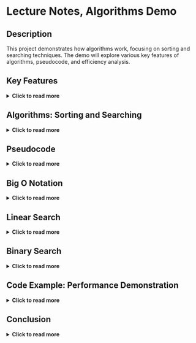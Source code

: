 # 	Lecture Notes, Algorithms Demo


## Description

This project demonstrates how algorithms work, focusing on sorting and searching techniques. The demo will explore various key features of algorithms, pseudocode, and efficiency analysis.


## Key Features 

<details>
  <summary><strong>Click to read more</strong></summary>

  - **Sorting algorithms:** Demonstrating common sorting methods such as bubble sort, quicksort, and merge sort.
  - **Searching algorithms:** Exploring both linear search and binary search.  
  - **Pseudocode examples:** Step-by-step breakdowns of how each algorithm is structured.
  - **Performance analysis:** Time and space complexity comparisons using Big O notation.
  - **Interactive examples:** Users can input data to see how algorithms process and return results.

</details>

## Algorithms: Sorting and Searching

<details>
  <summary><strong>Click to read more</strong></summary>
An algorithm is a step-by-step procedure used to solve a problem, similar to following a recipe in cooking. By following a defined set of rules or instructions, algorithms produce a result or solve a computational problem. The process is rooted in mathematics, and with a defined approach, an algorithm guarantees a solution. For example, troubleshooting a broken lamp by checking if it’s plugged in or if the bulb is out can be viewed as an algorithm. In programming, algorithms are often visualized in flowcharts that break down the logic into yes/no decisions or loops, making complex operations easier to understand.
</details>

	
## Pseudocode

<details>
  <summary><strong>Click to read more</strong></summary>
Pseudocode is a simple, human-readable way to describe the logic of a program without worrying about specific syntax. It is written in plain language, making it easier for people from different backgrounds to understand how an algorithm should work. Since pseudocode is not tied to any programming language, it can be used across various platforms. A well-written pseudocode serves as a bridge between the algorithm’s logic and the actual implementation in code. It is especially helpful during the planning stages of development, as it allows teams to map out the logic clearly before converting it into real code.

</details>

## Big O Notation

<details>
  <summary><strong>Click to read more</strong></summary>
Big O notation describes the efficiency of an algorithm, specifically how it performs as the input size increases. It helps developers understand how much time or space an algorithm will consume. This is important because computing resources are limited, and optimizing both time and memory usage is essential for performance. Big O evaluates the algorithm’s performance in the worst-case, best-case, and average scenarios, with common classifications such as O(1) for constant time, O(n) for linear time, or O(log n) for logarithmic time. The notation is particularly useful when comparing algorithms to identify the most efficient one for large datasets.
</details>

## Linear Search

<details>
  <summary><strong>Click to read more</strong></summary>
Linear search is a straightforward searching method that scans through a list element by element until it finds the target value. It works with unsorted data and can be applied to any data type. While it is simple to implement, its O(n) time complexity means that it becomes inefficient for larger datasets, as it may need to check every element. Linear search is practical when working with small data sets or when the data is not sorted, but it doesn’t scale well for large-scale applications.
</details>

## Binary Search

<details>
  <summary><strong>Click to read more</strong></summary>
Binary search is an efficient method for searching through a sorted list. It works by repeatedly dividing the search space in half and checking if the target value is greater or smaller than the middle element. By eliminating half of the possible elements with each step, binary search reduces the time complexity to O(log n), making it much faster than linear search for large datasets. However, it requires the data to be sorted first, which may add extra overhead if the list is not already in order. Despite this, binary search is a preferred method for fast lookups in large, organized data.

These paragraphs summarize the practical uses and benefits of algorithms, pseudocode, Big O notation, linear search, and binary search. They highlight why each concept is important and when they are most effective.
</details>


## Code Example: Performance Demonstration

<details>
  <summary><strong>Click to read more</strong></summary>

This code demonstrates the practical application of sorting and searching algorithms, along with performance measurement using `console.time()` and `console.timeEnd()`.

```javascript
// Find maximum value
console.time("findMaxNumber");
let max = findMaxNumber(myList);
console.timeEnd("findMaxNumber");
console.log("max: " + max);

// Linear search on unsorted list
let needle = 942_042;
let result;

console.time("linear search unsorted");
result = linearSearch(myList, needle);
console.log(result);
console.timeEnd("linear search unsorted");

// Sorting the list
console.time("standard sort");
let sortedArr = myList.toSorted((a, b) => a - b);
console.timeEnd("standard sort");
console.log(sortedArr);

// Linear search on sorted list
console.time("linear search sorted");
result = linearSearch(sortedArr, needle);
console.log(result);
console.timeEnd("linear search sorted");

// Binary search on sorted list
console.time("binary search");
result = binarySearch(sortedArr, needle);
console.log(result);
console.timeEnd("binary search");
```
</details>

## Conclusion

<details>
  <summary><strong>Click to read more</strong></summary>

In this project, we have explored and demonstrated fundamental algorithms, specifically focusing on sorting and searching techniques. By implementing and measuring these algorithms, we gained valuable insights into their efficiency and practical applications.

Our experiments included measuring execution times for various tasks: finding the maximum value, performing linear searches on both unsorted and sorted lists, sorting data, and conducting binary searches on sorted lists. These practical examples illustrate how different algorithms perform under various conditions and how their efficiency impacts overall performance.

Understanding these algorithms and their performance characteristics enables you to make informed decisions when solving computational problems. This knowledge is crucial for optimizing performance and managing data effectively, ensuring that applications and systems can handle large datasets efficiently and scale as needed.

</details>




